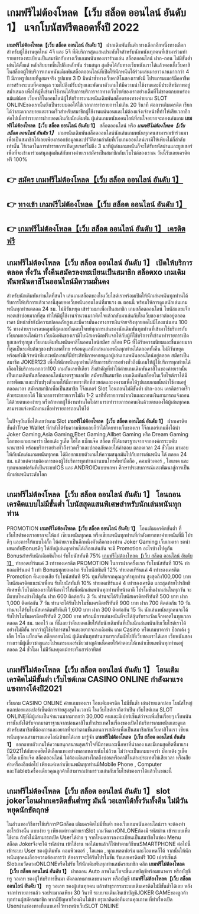 # เกมฟรีไม่ต้องโหลด【เว็บ สล็อต ออนไลน์ อันดับ 1】  แจกโบนัสฟรีตลอดทั้งปี 2022

**เกมฟรีไม่ต้องโหลด【เว็บ สล็อต ออนไลน์ อันดับ 1】** ฝากเดิมพันขั้นต่ำ  ทางเลือกอีกหนึ่งทางเลือกสำหรับผู้ใช้งานยุคใหม่ 4จี และ 5จี ที่มีบริการสุดแสนประทับใจสำหรับนักพนันทุกคนที่เข้ามาร่วมทำรายการลงทะเบียนเป็นสมาชิกกับทางเว็บเกมพนันของเราร่วมเล่น สล็อตออนไลน์ ฝาก-ถอน ไม่มีขั้นต่ำ เล่นได้ตั้งแต่ หลักสิบบาทขึ้นไปถึงหลักพัน ร่วมสนุก สุดขีดได้กับทางเว็บพนันเราได้แล้วตอนนี้เว็บคาสิโนสล็อตผู้ให้บริการเกมพนันเดิมพันสล็อตออนไลน์ที่เปิดให้นักพนันได้ร่วมเล่นมายาวนานมากกว่า 4 ปี มีภาพรูปแบบที่ดูสมจจริง รูปแบบ 3 D
มิหนำซ้ำทางเว็บคาสิโนของเรายังมี โปรแกรมเมอร์มืออาชีพการสร้างระบบที่คอยดูเล  รวมไปถึงปรับปรุงและพัฒนาตัวเกมให้มีความน่าใช้งานและมีประสิทธิภาพอยู่สม่ำเสมอ เพื่อให้ผู้ที่เข้ามาใช้งานได้รับการบริการจากทางเว็บไซต์ของเราอย่างเต็มที่ไม่ขาดตกบกพร่องแม้แต่น้อย เว็บคาสิโนออนไลน์ผู้ให้บริการเกมพนันเดิมพันสล็อตของทางค่ายเกม SLOT ONLINEของเรานั้นยังเป็นระบบออโต้ใช้เวลาการทำรายการไม่เกิน 20 วินาที ต่อการเติมเครดิต เรียกได้ว่าสะดวกสบายและรวดเร็วสำหรับสมาชิกผู้ใช้งานแน่นอนและไม่ต้องแจ้งเจ้าหน้าที่ทำให้เสียเวลาอีกต่อไปเมื่อทำรายการฝากยอดเงินกับนักเดิมพัน
ผู้เล่นเกมพนันออนไลน์ที่สนใจอยากจะลองเล่นเกม **เกมฟรีไม่ต้องโหลด【เว็บ สล็อต ออนไลน์ อันดับ 1】** สล็อตออนไลน์ หรือ ***เกมฟรีไม่ต้องโหลด【เว็บ สล็อต ออนไลน์ อันดับ 1】*** เกมพนันเดิมพันสล็อตออนไลน์นักเล่นเกมพนันทุกคนสามารถเข้าร่วมมาเพื่อเป็นสมาชิกได้เลยเพียงกรอกข้อมูลและปรัวัติตามลำดับที่เว็บเกมออนไลน์เรามีให้เพียงไม่กี่ลำดับเท่านั้น ใช้เวลาในการทำรายการเปิดยูสเซอร์ไม่ถึง 3 นาทีผู้เล่นเกมพนันก็จะได้รับรหัสผ่านและยูสเซอร์เพื่อที่จะเข้ามาร่วมสนุกสุดมันส์กับทางค่ายเราสมัครเป็นสมาชิกกับเว็บไซต์ของเราณ วันนี้รับเลยเครดิตฟรี 100%

## 👉 [สมัคร เกมฟรีไม่ต้องโหลด【เว็บ สล็อต ออนไลน์ อันดับ 1】](https://archa888.com/)
## 👉 [ทางเข้า เกมฟรีไม่ต้องโหลด【เว็บ สล็อต ออนไลน์ อันดับ 1】](https://archa888.com/)
## 👉 [เกมฟรีไม่ต้องโหลด【เว็บ สล็อต ออนไลน์ อันดับ 1】 เครดิตฟรี](https://archa888.com/)

## เกมฟรีไม่ต้องโหลด【เว็บ สล็อต ออนไลน์ อันดับ 1】 เปิดให้บริการตลอด ทั้งวัน ทั้งคืนสมัครลงทะเบียนเป็นสมาชิก สล็อตxo เกมเดิมพันพนันคาสิโนออนไลน์มีความมั่นคง

สำหรับนักเดิมพันท่านใดที่สนใจ เล่นเกมสล็อตของในเว็บไซต์เราพร้อมเปิดให้นักเล่นพนันทุกท่านได้รับการให้บริการแล้วเวลานี้สุดยอดเว็บพนันออนไลน์ที่มาแรง ณ ตอนนี้ พร้อมให้การดูแลนักเล่นเกมพนันทุกท่านตลอด 24 ชม. ไม่มีวันหยุด เข้าร่วมมาเพื่อเป็นสมาชิก เกมสล็อตออนไลน์ โบนัสและแจ็กพอตเข้าบ่อยมากที่สุด ทำให้มีผู้ใช้งานจำนวนมากติดใจแล้วกลับมาเล่นกับในเว็บของเราต่ออยู่ตลอดเวลา มิหนำซ้ำยังมีความปลอดภัยสูงและมีความั่นคงทางการเงินจ่ายจริงทุกยอดไม่มีโกงแน่นอน 100 % ทางค่ายเราครอบคลุมที่สุดและยังตอบโจทย์ทุกการเล่นของนักเดิมพันทุกท่านที่เข้ามาใช้บริการกับเว็บเกมออนไลน์เรา
เว็บเดิมพันของเรามีโบนัสเครดิตฟรีแจกให้กับผู้ที่ใช้บริการที่เข้ามาทำรายการเปิดยูสเซอร์ทุกยูส เว็บเกมเดิมพันพนันคาสิโนออนไลน์สมัคร สล็อต PG ที่ได้รับความนิยมและชื่นชอบมากที่สุดเป็นระดับต้นๆของประเทศไทย พร้อมดูแลนักเล่นเกมพนันทุกท่านได้ตลอดทั้งคืน ไม่มีวันหยุดพร้อมยังมีเจ้าหน้าที่และพนักงานที่มีประสิทธิภาพคอยดูแลผู้เล่นเกมพนันออนไลน์อยู่ตลอด สมัครเป็นสมาชิก JOKER123 เพื่อให้นักพนันทุกท่านได้รับการบริการอย่างทั่วถึงมีเกมให้ผู้ใช้บริการทุกท่านได้เลือกใช้บริการมากกว่า100 เกมกันเลยทีเดียว
สิ่งสำคัญที่ทำให้ค่ายเกมเดิมพันคาสิโนของค่ายเรานั้นเป็นเกมเดิมพันสล็อตออนไลน์มาตรฐานเอเชีย สมัครเป็นสมาชิก  เกมเดิมพันสล็อตในเว็บไซต์เราได้มีการพัฒนาและปรับปรุงตัวเกมให้มีภาพกราฟิกที่สวยสดและงดงามเพื่อให้รูปแบบเกมนั้นน่าใช้งานอยู่ตลอดเวลา สมัครสมาชิกเพื่อเป็นสมาชิก โจ๊กเกอร์ Slot โอนถอนไม่มีขั้นต่ำ ฝาก-ถอน เครดิตรวดเร็วด้วยระบบออโต้ ใช้เวลาการทำรายการไม่ถึง 1-2 นาทีทั้งรายการฝากเงินและถอนเงินสามารถแจ้งถอนได้ด้วยตนเองง่ายๆ หรือถ้าหากผู้ใช้งานท่านใดไม่สามารถทำรายการถอนเงินด้วยตนเองได้ผู้เล่นทุกคนสามารถแจ้งพนักงานเพื่อทำรายการถอนให้ได้

ในปัจจุบันเชื่อได้เลยว่าเกม Slot **เกมฟรีไม่ต้องโหลด【เว็บ สล็อต ออนไลน์ อันดับ 1】** ฝากเครดิต ขั้นต่ำTrue Wallet ที่กำลังได้รับความนิยมเลยก็ว่าได้โดยทางเว็บของเรา โจ๊กเกอร์เกมมิ่งได้นำ  Joker Gaming,Asia Gaming,Ebet Gaming,Allbet Gaming หรือ Dream Gaming โลกของเกมบาคาร่า ป๊อกเด้ง รูเล็ต ไฮโล แบ็กแจ๊ค สล็อต ที่ได้มาตรฐานจากจากองค์กรระบดับนานาชาติ พร้อมบริการอย่างทั่วถึงรวดเร็วและปลอดภัยคอยให้คำตอบ ตลอดเวลา 24 ชั่วโมง มามอบให้กับนักเล่นเกมพนันทุกคน ได้มีออกแบบตัวเกมให้ความสนุกมันไปกับการเล่นพนัน ได้ ตลอด 24 ชม. แล้วแต่ความต้องการของผู้ใช้บริการทุกท่านผ่านบนโทรศัพท์มือถือ , คอมพิวเตอร์ , ไอแพด และทุกแพลตฟอร์มที่เป็นระบบIOS และ ANDROIDแบบพกพา ศึกษาประสบการณ์และพัฒนาสู่การเป็นนักเล่นพนันระดับโลก

## เกมฟรีไม่ต้องโหลด【เว็บ สล็อต ออนไลน์ อันดับ 1】 โอนถอนเครดิตแบบไม่มีขั้นต่ำ โบนัสสุดแสนพิเศษสำหรับนักเล่นพนันทุกท่าน

 PROMOTION  **เกมฟรีไม่ต้องโหลด【เว็บ สล็อต ออนไลน์ อันดับ 1】** โอนเติมเครดิตขั้นต่ำ ที่เว็บไซต์ของเราอยากจะให้แก่  เซียนพนันทุกคน หรือเซียนพนันทุกท่านที่กำลังอยากหาค่ายพนันที่มี โปรดีๆ และการให้แบบไม่กั๊ก ให้ค่ายเราเป็นอีกหนึ่งตัวเลือกของท่าน Joker Gaming เว็บเกมเรา ขอนำเสนอกับBonusดีๆ ให้กับผู้เล่นทุกท่านได้เลือกเล่นกัน จะมี Promotion อะไรบ้างไปดูกัน
Bonusสำหรับนักเดิมพันใหม่ รับโบนัสทันที 75% [เกมฟรีไม่ต้องโหลด【เว็บ สล็อต ออนไลน์ อันดับ 1】](https://archa888.com/) ทำยอดเทิร์นแค่ 3 เท่าของเครดิต
 PROMOTION ในการฝากครั้งแรก รับโบนัสทันที 10% ทำยอดเทิร์นแค่ 1 เท่า
Bonusทุกยอดฝาก รับโบนัสทันที 12% ทำยอดเทิร์นแค่ 4 เท่าของเครดิต
 Promotion คืนยอดเสีย รับโบนัสทันที 9% ทุนที่เสียจากคุณลูกค้าทุกท่าน สูงสุดถึง100,000 บาท
โบนัสเครดิตแนะนำเพื่อน รับโบนัสทันที 10% ทำยอดเทิร์นแค่ 4 เท่าของเครดิต
และสุดท้ายโปรสิทธิพิเศษที่เว็บไซต์ของเราได้จัดหาไว้ให้เพื่อนักเล่นพนันทุกท่านที่หน้าตาดี โปรโมชั่นฝากเล่นในทุกวัน จะมีแบบไหนบ้างไปดูกัน
ฝาก 600 ติดต่อกัน 3 วัน ท่านจะได้รับโบนัสเครดิตฟรีทันที 500 บาท
ฝาก 1,000 ติดต่อกัน 7 วัน ท่านจะได้รับโปรโมชั่นเครดิตฟรีทันที 900 บาท
ฝาก 700 ติดต่อกัน 10 วัน ท่านจะได้รับโบนัสเครดิตฟรีทันที 1,600 บาท
ฝาก 300 ติดต่อกัน 15 วัน นักเล่นพนันทุกคนจะได้รับโปรโมชั่นเครดิตฟรีทันที 2,000 บาท
พร้อมมีการเล่นพนันที่จะได้ลุ้นรับรางวัลแจ็กพอตในทุกเวลา ตลอด 24 ชม. บอกไว้ ณ ที่นี้เลยว่าคืนยอดเสียให้กับนักเดิมพันที่เป็นนักเล่นพนันกับเว็บไซต์เราได้อย่างไม่มีอั้น หากว่าผู้ใช้บริการสนใจและอยากจะลงเดิมพัน เกม Casino หรือเกมบาคาร่า ป๊อกเด้ง รูเล็ต ไฮโล แบ็กแจ๊ค สล็อตออนไลน์ ผู้เดิมพันทุกท่านสามารถสัมผัสไปที่เว็บของเราได้เลย เว็บพนันของทางเรามีผู้เชี่ยวชาญและโปรแกรมเมอร์เชี่ยวชาญด้านนี้คอยให้คำตอบให้เหล่าเซียนพนันทุกท่านอยู่ ตลอด 24 ชั่วโมง ไม่มีวันหยุดแม้กระทั่งเสาร์อาทิตย์

## เกมฟรีไม่ต้องโหลด【เว็บ สล็อต ออนไลน์ อันดับ 1】 โอนเติมเครดิตไม่มีขั้นต่ำ  เว็บไซต์เกม CASINO ONLINE กำลังมาแรงแซงทางโค้งปี2021

เว็บเกม CASINO ONLINE ค่ายเกมของเรา โอนเติมเครดิต ไม่มีขั้นต่ำ เล่นง่ายแตกบ่อย โบนัสใหญ่แตกบ่อยและเปอร์เซ็นต์การจ่ายสูงสุดในเวลานี ในเว็บไซต์เราถือว่าเป็น เว็บไซต์เกม SLOT ONLINEที่มีผู้เล่นเป็นจำนวนมากมากกว่า 30,000 คนและมีเปอร์เซ็นต์ว่าจะเพิ่มขึ้นเรื่อยๆ เว็บพนันเรานั้นยังได้รับจากมาตราฐานจากบ่อนคาสิโนทั่วประเทศในเรื่องของเปิดให้บริการเกมพนันและดูแล สำหรับสมาชิกที่ต้องการและอยากที่จะทำตามขั้นตอนการสมัครเพื่อเป็นสมาชิกกับเว็บคาสิโนเรา เซียนพนันทุกคนสามารถแอดไลน์เข้ามาได้เลย
	มารู้จัก **เกมฟรีไม่ต้องโหลด【เว็บ สล็อต ออนไลน์ อันดับ 1】** ออกแบบตัวเกมให้ความสนุกสนานสุดเร้าใจที่มีภาพและเนื้อหาที่น่าลอง และมีเกมสุดฮิตที่มาแรงปี2021ให้กับยอดฮิตได้เลือกแทงอย่างหลากหลายนับไม่ถ้วน  ไม่ว่าจะเป็นเกมบาคาร่า ป๊อกเด้ง รูเล็ต ไฮโล แบ็กแจ๊ค สล็อตออนไลน์ ไม่ต้องเดินทางไกลถึงบ่อนหรือคาสิโนต่างประเทศให้เสียเวลา หรือเสียค่าเครื่องอีกต่อไป เพียงแค่เหล่าเซียนพนันทุกท่านมีMobile Phone , Computer และTabletเครื่องเดียวคุณลูกค้าก็สามารถเข้ามาร่วมเล่นกับเว็บไซต์ของเราได้แล้วในขณะนี้

## เกมฟรีไม่ต้องโหลด【เว็บ สล็อต ออนไลน์ อันดับ 1】 slot jokerโอนฝากเครดิตขั้นต่ำทรู มันนี่ วอเลทได้ทั้งวันทั้งคืน ไม่มีวันหยุดนักขัตฤกษ์

ในส่วนของวิธีการใช้บริการPGสล็อต เติมเครดิตไม่มีขั้นต่ำ ของเว็บเกมพนันออนไลน์เรา จะต้องทำอะไรบ้างนั้น แบบง่าย ๆ เพียงแค่ทางค่ายเราSlot เกมวัดดวงONLONEต้องมี รหัสผ่าน เข้าระบบเพื่อใช้งาน ถ้ายังไม่มีสามารถเปิด Userได้ง่าย ๆ จากโหมดการลงทะเบียนเป็นสมาชิกในช่อง Menu สล็อต Jokerจึงจะได้ รหัสผ่าน เข้าใช้งาน พอได้มาแล้วก็ให้ทำตามวิธีบนSMARTPHONE ต่อไปนี้
เข้าระบบ User  ของผู้เดิมพัน คอมพิวเตอร์ , ไอแพด , ทุกแพลตฟอร์ม และไอแพดก็ได้
จากนั้นให้นักพนันทุกคนเลือกความต้องการว่า ต้องการจะได้รับโปรโมชั่น รับเลยเครดิตฟรี 100 เปอร์เซ็นต์ SlotเกมวัดดวงONLONEหรือไม่รับ
ให้นักเดิมพันทุกท่านสมัครสมาชิก คลิก **เกมฟรีไม่ต้องโหลด【เว็บ สล็อต ออนไลน์ อันดับ 1】** ฝากถอน Auto ภาพในเว็บจะขึ้นเลขบัญชีพร้อมธนาคาร หรือบัญชี ทรู วอเลท ของผู้ให้บริการขึ้นมา
คัดลอกหมายเลขธนาคาร หรือบัญชี **เกมฟรีไม่ต้องโหลด【เว็บ สล็อต ออนไลน์ อันดับ 1】** ทรู วอเลท ของผู้เล่นทุกคน แล้วทำธุรกรรมระบบเติมเครดิตไม่มีขั้นต่ำได้เลย
หลังจากทำรายการแล้ว รอประมาณเพียง 30 วินาที ระบบจะเติมเงินเข้าบัญชีJOKER GAMEของลูกค้าทุกท่านผู้สมัครสมาชิก
หากมีปัญหาเรื่องเงินไม่เข้า กรุณาติดต่อทีมงานคุณภาพ ที่ทำเรื่องเปิด Userผ่านช่องทางที่แนบเอาไว้ทางหน้าเว็บSLOT ONLINE


